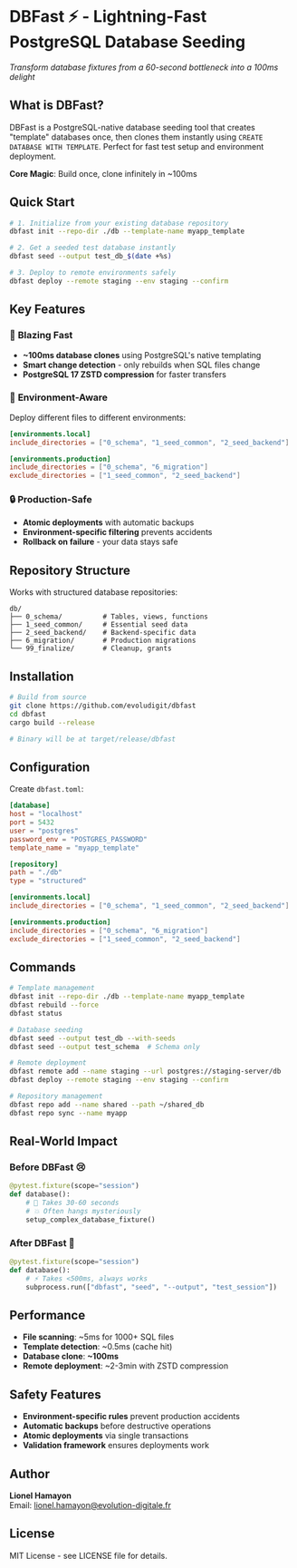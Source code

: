 # DBFast ⚡ - Lightning-Fast PostgreSQL Database Seeding

*Transform database fixtures from a 60-second bottleneck into a 100ms delight*

## What is DBFast?

DBFast is a PostgreSQL-native database seeding tool that creates "template" databases once, then clones them instantly using `CREATE DATABASE WITH TEMPLATE`. Perfect for fast test setup and environment deployment.

**Core Magic**: Build once, clone infinitely in ~100ms

## Quick Start

```bash
# 1. Initialize from your existing database repository
dbfast init --repo-dir ./db --template-name myapp_template

# 2. Get a seeded test database instantly
dbfast seed --output test_db_$(date +%s)

# 3. Deploy to remote environments safely
dbfast deploy --remote staging --env staging --confirm
```

## Key Features

### 🚀 **Blazing Fast**
- **~100ms database clones** using PostgreSQL's native templating
- **Smart change detection** - only rebuilds when SQL files change
- **PostgreSQL 17 ZSTD compression** for faster transfers

### 🎯 **Environment-Aware**
Deploy different files to different environments:
```toml
[environments.local]
include_directories = ["0_schema", "1_seed_common", "2_seed_backend"]

[environments.production]  
include_directories = ["0_schema", "6_migration"]
exclude_directories = ["1_seed_common", "2_seed_backend"]
```

### 🔒 **Production-Safe**
- **Atomic deployments** with automatic backups
- **Environment-specific filtering** prevents accidents
- **Rollback on failure** - your data stays safe

## Repository Structure

Works with structured database repositories:
```
db/
├── 0_schema/          # Tables, views, functions
├── 1_seed_common/     # Essential seed data  
├── 2_seed_backend/    # Backend-specific data
├── 6_migration/       # Production migrations
└── 99_finalize/       # Cleanup, grants
```

## Installation

```bash
# Build from source
git clone https://github.com/evoludigit/dbfast
cd dbfast
cargo build --release

# Binary will be at target/release/dbfast
```

## Configuration

Create `dbfast.toml`:
```toml
[database]
host = "localhost"
port = 5432
user = "postgres"
password_env = "POSTGRES_PASSWORD"
template_name = "myapp_template"

[repository]
path = "./db"
type = "structured"

[environments.local]
include_directories = ["0_schema", "1_seed_common", "2_seed_backend"]

[environments.production]
include_directories = ["0_schema", "6_migration"]
exclude_directories = ["1_seed_common", "2_seed_backend"]
```

## Commands

```bash
# Template management
dbfast init --repo-dir ./db --template-name myapp_template
dbfast rebuild --force
dbfast status

# Database seeding
dbfast seed --output test_db --with-seeds
dbfast seed --output test_schema  # Schema only

# Remote deployment  
dbfast remote add --name staging --url postgres://staging-server/db
dbfast deploy --remote staging --env staging --confirm

# Repository management
dbfast repo add --name shared --path ~/shared_db
dbfast repo sync --name myapp
```

## Real-World Impact

### Before DBFast 😢
```python
@pytest.fixture(scope="session")  
def database():
    # 🐌 Takes 30-60 seconds
    # 💥 Often hangs mysteriously  
    setup_complex_database_fixture()
```

### After DBFast 🎉
```python  
@pytest.fixture(scope="session")
def database():
    # ⚡ Takes <500ms, always works
    subprocess.run(["dbfast", "seed", "--output", "test_session"])
```

## Performance

- **File scanning**: ~5ms for 1000+ SQL files
- **Template detection**: ~0.5ms (cache hit)
- **Database clone**: **~100ms** 
- **Remote deployment**: ~2-3min with ZSTD compression

## Safety Features

- **Environment-specific rules** prevent production accidents
- **Automatic backups** before destructive operations  
- **Atomic deployments** via single transactions
- **Validation framework** ensures deployments work

## Author

**Lionel Hamayon**  
Email: lionel.hamayon@evolution-digitale.fr

## License

MIT License - see LICENSE file for details.
